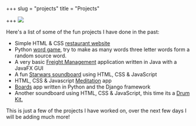 +++
slug = "projects"
title = "Projects"

+++
![](/uploads/rsz_img_224824.png)

Here's a list of some of the fun projects I have done in the past:

* Simple HTML & CSS [restaurant website](https://html-css-resterauntdemo.netlify.app/)
* Python [word game](http://karlkavo.pythonanywhere.com/), try to make as many words three letter words form a random source word.
* A very basic [Freight Management](https://github.com/karlkavo/Java-Freight-Managment) application written in Java with a JavaFX GUI
* A fun [Starwars soundboard](https://star-wars-soundboard-js.netlify.app/) using HTML, CSS & JavaScript
* HTML, CSS & Javascript [Meditation](https://js-calm-relax-meditate.netlify.app/) app
* [Boards](http://red5jedi.pythonanywhere.com/) app written in Python and the Django framework
* Another soundboard using HTML, CSS & JavaScript, this time its a [Drum Kit.](https://jsdrumkit00001.netlify.app/)

This is just a few of the projects I have worked on, over the next few days I will be adding much more!